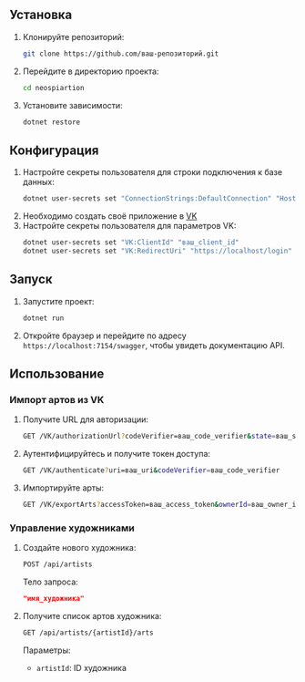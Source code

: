 ## Установка

1. Клонируйте репозиторий:
    ```sh
    git clone https://github.com/ваш-репозиторий.git
    ```
2. Перейдите в директорию проекта:
    ```sh
    cd neospiartion
    ```
3. Установите зависимости:
    ```sh
    dotnet restore
    ```

## Конфигурация

1. Настройте секреты пользователя для строки подключения к базе данных:
    ```sh
    dotnet user-secrets set "ConnectionStrings:DefaultConnection" "Host=localhost;Database=ArtsWarehouseDB;Username=postgres;Password=1"
    ```
2. Необходимо создать своё приложение в [VK](https://id.vk.com/about/business/go)
3. Настройте секреты пользователя для параметров VK:
    ```sh
    dotnet user-secrets set "VK:ClientId" "ваш_client_id"
    dotnet user-secrets set "VK:RedirectUri" "https://localhost/login"
    ```

## Запуск

1. Запустите проект:
    ```sh
    dotnet run
    ```
2. Откройте браузер и перейдите по адресу `https://localhost:7154/swagger`, чтобы увидеть документацию API.

## Использование

### Импорт артов из VK

1. Получите URL для авторизации:
    ```sh
    GET /VK/authorizationUrl?codeVerifier=ваш_code_verifier&state=ваш_state
    ```
2. Аутентифицируйтесь и получите токен доступа:
    ```sh
    GET /VK/authenticate?uri=ваш_uri&codeVerifier=ваш_code_verifier
    ```
3. Импортируйте арты:
    ```sh
    GET /VK/exportArts?accessToken=ваш_access_token&ownerId=ваш_owner_id&artistId=ваш_artist_id
    ```

### Управление художниками

1. Создайте нового художника:
    ```sh
    POST /api/artists
    ```
    Тело запроса:
    ```json
    "имя_художника"
    ```

2. Получите список артов художника:
    ```sh
    GET /api/artists/{artistId}/arts
    ```
    Параметры:
    - `artistId`: ID художника
